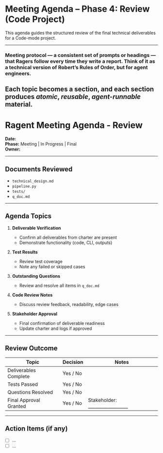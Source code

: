 # Meeting Agenda – Phase 4: Review (Code Project)

This agenda guides the structured review of the final technical deliverables for a Code-mode project.

---
### Meeting protocol — a consistent set of prompts or headings — that Ragers follow every time they write a report. Think of it as a technical version of Robert’s Rules of Order, but for agent engineers.
Each topic becomes a section, and each section produces *atomic*, *reusable*, *agent-runnable* material.
---

# Ragent Meeting Agenda - Review
**Date:**  
**Phase:** Meeting | In Progress | Final  
**Owner:** 


---

## Documents Reviewed

- `technical_design.md`
- `pipeline.py`
- `tests/`
- `q_doc.md`

---

## Agenda Topics

1. **Deliverable Verification**
   - Confirm all deliverables from charter are present
   - Demonstrate functionality (code, CLI, outputs)

2. **Test Results**
   - Review test coverage
   - Note any failed or skipped cases

3. **Outstanding Questions**
   - Review and resolve all items in `q_doc.md`

4. **Code Review Notes**
   - Discuss review feedback, readability, edge cases

5. **Stakeholder Approval**
   - Final confirmation of deliverable readiness
   - Update charter and logs if approved

---

## Review Outcome

| Topic                    | Decision         | Notes                           |
|--------------------------|------------------|---------------------------------|
| Deliverables Complete    | Yes / No         |                                 |
| Tests Passed             | Yes / No         |                                 |
| Questions Resolved       | Yes / No         |                                 |
| Final Approval Granted   | Yes / No         | Stakeholder: __________________ |

---

## Action Items (if any)

- [ ] ...
- [ ] ...
